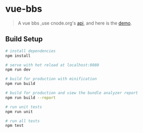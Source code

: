 # vue-bbs

> A vue bbs ,use cnode.org's [api](https://cnodejs.org/api),
> and here is  the [demo](#).

## Build Setup

``` bash
# install dependencies
npm install

# serve with hot reload at localhost:8080
npm run dev

# build for production with minification
npm run build

# build for production and view the bundle analyzer report
npm run build --report

# run unit tests
npm run unit

# run all tests
npm test
```
